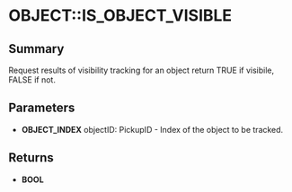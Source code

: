 # OBJECT::IS_OBJECT_VISIBLE

## Summary
Request results of visibility tracking for an object
return TRUE if visibile, FALSE if not.

## Parameters
* **OBJECT_INDEX** objectID: PickupID - Index of the object to be tracked.

## Returns
* **BOOL**
